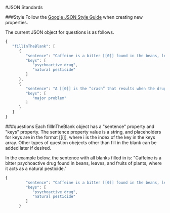 #JSON Standards

###Style
Follow the [Google JSON Style Guide](https://google.github.io/styleguide/jsoncstyleguide.xml#Property_Name_Format) when creating new properties.  

The current JSON object for questions is as follows.
```javascript
{
   "fillInTheBlank": [
      {
         "sentence": "Caffeine is a bitter [[0]] found in the beans, leaves, and fruits of plants, where it acts as a [[1]].",
         "keys": [
            "psychoactive drug",
            "natural pesticide"
         ]
      },
      {
         "sentence": "A [[0]] is the “crash” that results when the drug loses its effectiveness and the activity of the  neurotransmitters returns to normal.",
         "keys": [
            "major problem"
         ]
      }
   ]
}
```



###questions
Each fillInTheBlank object has a "sentence" property and "keys" property. The sentence property value is a string, and placeholders for keys are in the format [[i]], where i is the index of the key in the keys array. Other types of question obejects other than fill in the blank can be added later if desired.

In the example below, the sentence with all blanks filled in is: "Caffeine is a bitter psychoactive drug found in beans, leaves, and fruits of plants, where it acts as a natural pesticide."

```javascript
{
         "sentence": "Caffeine is a bitter [[0]] found in the beans, leaves, and fruits of plants, where it acts as a [[1]].",
         "keys": [
            "psychoactive drug",
            "natural pesticide"
         ]
      }
```
